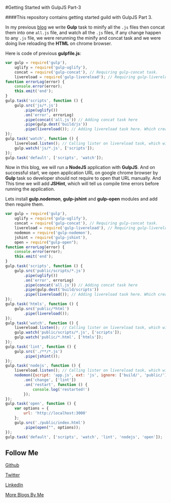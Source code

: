 #Getting Started with GulpJS Part-3

####This repository contains getting started guild with GulpJS Part 3.

In my previous [blog]() we write **Gulp** task to minify all the ```.js``` files then concat them into one ```all.js``` file, and watch all the ```.js``` files, if any change happen to any ```.js``` file, we were rerunning the minify and concat task and we were doing live reloading the **HTML** on chrome browser.

Here is code of previous **gulpfile.js**:
```JavaScript
var gulp = require('gulp'),
    uglify = require('gulp-uglify'),
    concat = require('gulp-concat'), // Requiring gulp-concat task.
    livereload = require('gulp-livereload'); // Requiring gulp-livereload task.
function errorLog(error) {
    console.error(error);
    this.emit('end');
}
gulp.task('scripts', function () {
    gulp.src('js/*.js')
        .pipe(uglify())
        .on('error', errorLog)
        .pipe(concat('all.js')) // Adding concat task here
        .pipe(gulp.dest('build/js'))
        .pipe(livereload()); // Adding livereload task here. Which creates a livereload server.
});
gulp.task('watch', function () {
    livereload.listen(); // Calling lister on livereload task, which will start listening for livereload client.
    gulp.watch('js/*.js', ['scripts']);
});
gulp.task('default', ['scripts', 'watch']);
```

Now in this blog, we will run a **NodeJS** application with **GulpJS**. And on successful start, we open application URL on google chrome browser by **Gulp** task so developer should not require to open that URL manually. And This time we will add **JSHint**, which will tell us compile time errors before running the application.

Lets install **gulp.nodemon**, **gulp-jshint** and **gulp-open** modules and add then require them.

```JavaScript
var gulp = require('gulp'),
    uglify = require('gulp-uglify'),
    concat = require('gulp-concat'), // Requiring gulp-concat task.
    livereload = require('gulp-livereload'), // Requiring gulp-livereload task.
    nodemon = require('gulp-nodemon'),
    jshint = require('gulp-jshint'),
    open = require("gulp-open");
function errorLog(error) {
    console.error(error);
    this.emit('end');
}
gulp.task('scripts', function () {
    gulp.src('public/scripts/*.js')
        .pipe(uglify())
        .on('error', errorLog)
        .pipe(concat('all.js')) // Adding concat task here
        .pipe(gulp.dest('build/scripts'))
        .pipe(livereload()); // Adding livereload task here. Which creates a livereload server.
});
gulp.task('htmls', function () {
    gulp.src('public/*html')
        .pipe(livereload());
});
gulp.task('watch', function () {
    livereload.listen(); // Calling lister on livereload task, which will start listening for livereload client.
    gulp.watch('public/scripts/*.js', ['scripts']);
    gulp.watch('public/*.html', ['htmls']);
});
gulp.task('lint', function () {
    gulp.src('./**/*.js')
        .pipe(jshint());
});
gulp.task('nodejs', function () {
    livereload.listen(); // Calling lister on livereload task, which will start listening for livereload client.
    nodemon({script: 'app.js', ext: 'js', ignore: ['build/', 'public/']})
        .on('change', ['lint'])
        .on('restart', function () {
            console.log('restarted!')
        });
});
gulp.task('open', function () {
    var options = {
        url: 'http://localhost:3000'
    };
    gulp.src('./public/index.html')
        .pipe(open("", options));
});
gulp.task('default', ['scripts', 'watch', 'lint', 'nodejs', 'open']);
```

Follow Me
---
[Github](https://github.com/AmitThakkar)

[Twitter](https://twitter.com/amit_thakkar01)

[LinkedIn](https://in.linkedin.com/in/amitthakkar01)

[More Blogs By Me](http://amitthakkar.github.io/)